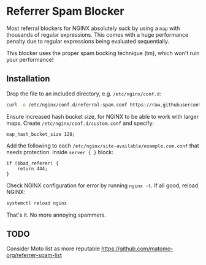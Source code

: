 # Referrer Spam Blocker

Most referral blockers for NGINX absolutely suck by using a `map` with thousands of regular expressions.
This comes with a huge performance penalty due to regular expressions being evaluated sequentially.

This blocker uses the proper spam bocking technique (tm), which won't ruin your performance!

## Installation

Drop the file to an included directory, e.g. `/etc/nginx/conf.d`:

```bash
curl -o /etc/nginx/conf.d/referral-spam.conf https://raw.githubusercontent.com/dvershinin/referrer-spam-blocker/main/referral-spam.conf
```

Ensure increased hash bucket size, for NGINX to be able to work with larger maps. Create `/etc/nginx/conf.d/custom.conf` and specify:

```nginx
map_hash_bucket_size 128;
```

Add the following to each `/etc/nginx/site-available/example.com.conf` that needs protection. 
Inside `server { }` block:

```nginx
if ($bad_referer) {
    return 444;
}
```

Check NGINX configuration for error by running `nginx -t`. If all good, reload NGINX:

```bash
systemctl reload nginx
```

That's it. No more annoying spammers.

## TODO

Consider Moto list as more reputable https://github.com/matomo-org/referrer-spam-list